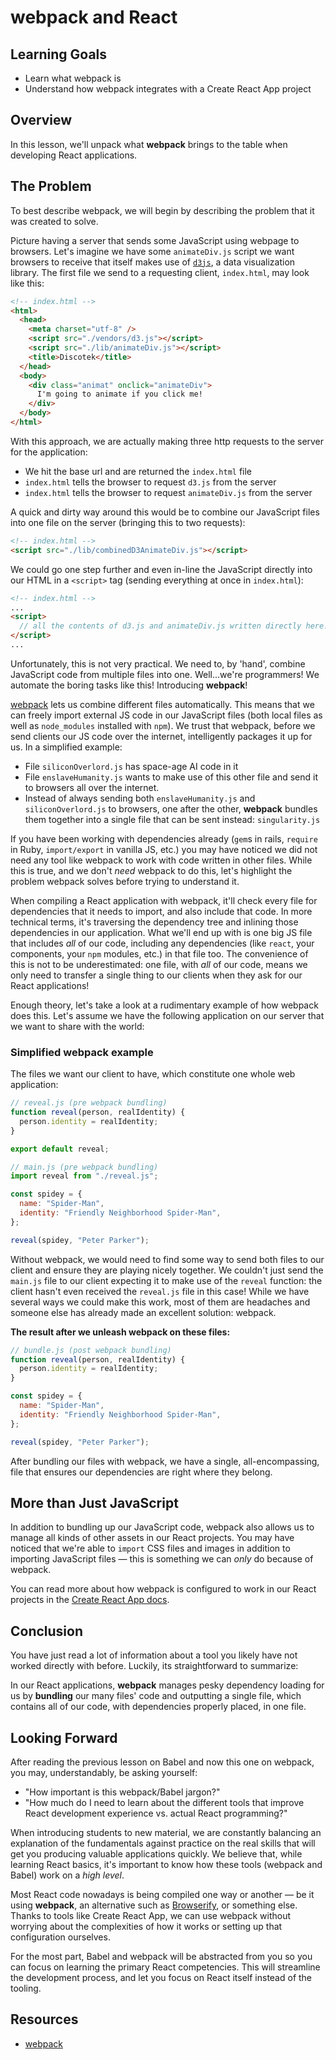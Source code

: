 # webpack and React

## Learning Goals

- Learn what webpack is
- Understand how webpack integrates with a Create React App project

## Overview

In this lesson, we'll unpack what **webpack** brings to the table when
developing React applications.

## The Problem

To best describe webpack, we will begin by describing the problem that it was
created to solve.

Picture having a server that sends some JavaScript using webpage to browsers.
Let's imagine we have some `animateDiv.js` script we want browsers to receive
that itself makes use of [`d3js`][d3js], a data visualization library. The first
file we send to a requesting client, `index.html`, may look like this:

```html
<!-- index.html -->
<html>
  <head>
    <meta charset="utf-8" />
    <script src="./vendors/d3.js"></script>
    <script src="./lib/animateDiv.js"></script>
    <title>Discotek</title>
  </head>
  <body>
    <div class="animat" onclick="animateDiv">
      I'm going to animate if you click me!
    </div>
  </body>
</html>
```

With this approach, we are actually making three http requests to the server for
the application:

- We hit the base url and are returned the `index.html` file
- `index.html` tells the browser to request `d3.js` from the server
- `index.html` tells the browser to request `animateDiv.js` from the server

A quick and dirty way around this would be to combine our JavaScript files into
one file on the server (bringing this to two requests):

```html
<!-- index.html -->
<script src="./lib/combinedD3AnimateDiv.js"></script>
```

We could go one step further and even in-line the JavaScript directly into our
HTML in a `<script>` tag (sending everything at once in `index.html`):

```html
<!-- index.html -->
...
<script>
  // all the contents of d3.js and animateDiv.js written directly here!
</script>
...
```

Unfortunately, this is not very practical. We need to, by 'hand', combine
JavaScript code from multiple files into one. Well...we're programmers! We
automate the boring tasks like this! Introducing **webpack**!

[webpack][webpack] lets us combine different files automatically. This means
that we can freely import external JS code in our JavaScript files (both local
files as well as `node_modules` installed with `npm`). We trust that webpack,
before we send clients our JS code over the internet, intelligently packages it
up for us. In a simplified example:

- File `siliconOverlord.js` has space-age AI code in it
- File `enslaveHumanity.js` wants to make use of this other file and send it to
  browsers all over the internet.
- Instead of always sending both `enslaveHumanity.js` and `siliconOverlord.js`
  to browsers, one after the other, **webpack** bundles them together into a
  single file that can be sent instead: `singularity.js`

If you have been working with dependencies already (`gem`s in rails, `require`
in Ruby, `import/export` in vanilla JS, etc.) you may have noticed we did not
need any tool like webpack to work with code written in other files. While this
is true, and we don't _need_ webpack to do this, let's highlight the problem
webpack solves before trying to understand it.

When compiling a React application with webpack, it'll check every file for
dependencies that it needs to import, and also include that code. In more
technical terms, it's traversing the dependency tree and inlining those
dependencies in our application. What we'll end up with is one big JS file that
includes _all_ of our code, including any dependencies (like `react`, your
components, your `npm` modules, etc.) in that file too. The convenience of this
is not to be underestimated: one file, with _all_ of our code, means we only
need to transfer a single thing to our clients when they ask for our React
applications!

Enough theory, let's take a look at a rudimentary example of how webpack does
this. Let's assume we have the following application on our server that we want
to share with the world:

### Simplified webpack example

The files we want our client to have, which constitute one whole web
application:

```js
// reveal.js (pre webpack bundling)
function reveal(person, realIdentity) {
  person.identity = realIdentity;
}

export default reveal;
```

```js
// main.js (pre webpack bundling)
import reveal from "./reveal.js";

const spidey = {
  name: "Spider-Man",
  identity: "Friendly Neighborhood Spider-Man",
};

reveal(spidey, "Peter Parker");
```

Without webpack, we would need to find some way to send both files to our client
and ensure they are playing nicely together. We couldn't just send the `main.js`
file to our client expecting it to make use of the `reveal` function: the client
hasn't even received the `reveal.js` file in this case! While we have several
ways we could make this work, most of them are headaches and someone else has
already made an excellent solution: webpack.

**The result after we unleash webpack on these files:**

```js
// bundle.js (post webpack bundling)
function reveal(person, realIdentity) {
  person.identity = realIdentity;
}

const spidey = {
  name: "Spider-Man",
  identity: "Friendly Neighborhood Spider-Man",
};

reveal(spidey, "Peter Parker");
```

After bundling our files with webpack, we have a single, all-encompassing, file
that ensures our dependencies are right where they belong.

## More than Just JavaScript

In addition to bundling up our JavaScript code, webpack also allows us to manage
all kinds of other assets in our React projects. You may have noticed that we're
able to `import` CSS files and images in addition to importing JavaScript files
— this is something we can _only_ do because of webpack.

You can read more about how webpack is configured to work in our React projects
in the [Create React App docs][create react app].

## Conclusion

You have just read a lot of information about a tool you likely have not worked
directly with before. Luckily, its straightforward to summarize:

In our React applications, **webpack** manages pesky dependency loading for us
by **bundling** our many files' code and outputting a single file, which
contains all of our code, with dependencies properly placed, in one file.

## Looking Forward

After reading the previous lesson on Babel and now this one on webpack, you may, understandably, be asking yourself:

- "How important is this webpack/Babel jargon?"
- "How much do I need to learn about the different tools that improve React
  development experience vs. actual React programming?"

When introducing students to new material, we are constantly balancing an
explanation of the fundamentals against practice on the real skills that will
get you producing valuable applications quickly. We believe that, while learning
React basics, it's important to know how these tools (webpack and Babel) work on
a _high level_.

Most React code nowadays is being compiled one way or another — be it
using **webpack**, an alternative such as [Browserify][browserify], or something
else. Thanks to tools like Create React App, we can use webpack without worrying
about the complexities of how it works or setting up that configuration
ourselves.

For the most part, Babel and webpack will be abstracted from you so you can
focus on learning the primary React competencies. This will streamline the
development process, and let you focus on React itself instead of the tooling.

## Resources

- [webpack][webpack]

[d3js]: https://d3js.org/
[webpack]: https://webpack.js.org/
[browserify]: http://browserify.org/
[create react app]: https://create-react-app.dev/docs/adding-a-stylesheet
